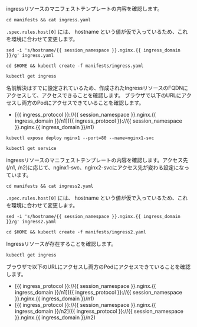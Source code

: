 ingressリソースのマニフェストテンプレートの内容を確認します。

```execute
cd manifests && cat ingress.yaml
```

```.spec.rules.host[0]``` には、 hostname という値が仮で入っているため、これを環境に合わせて変更します。


```execute
sed -i 's/hostname/{{ session_namespace }}.nginx.{{ ingress_domain }}/g' ingress.yaml
```
```execute
cd $HOME && kubectl create -f manifests/ingress.yaml
```

```execute
kubectl get ingress
```

名前解決はすでに設定されているため、作成されたIngressリソースのFQDNにアクセスして、アクセスできることを確認します。
ブラウザで以下のURLにアクセスし両方のPodにアクセスできていることを確認します。

- [{{ ingress_protocol }}://{{ session_namespace }}.nginx.{{ ingress_domain }}/n1]({{ ingress_protocol }}://{{ session_namespace }}.nginx.{{ ingress_domain }}/n1)


```execute
kubectl expose deploy nginx1 --port=80 --name=nginx1-svc
```

```execute
kubectl get service
```

ingressリソースのマニフェストテンプレートの内容を確認します。アクセス先(/n1, /n2)に応じて、nginx1-svc、nginx2-svcにアクセス先が変わる設定になっています。

```execute
cd manifests && cat ingress2.yaml
```

```.spec.rules.host[0]``` には、 hostname という値が仮で入っているため、これを環境に合わせて変更します。


```execute
sed -i 's/hostname/{{ session_namespace }}.nginx.{{ ingress_domain }}/g' ingress2.yaml
```

```execute
cd $HOME && kubectl create -f manifests/ingress2.yaml
```

Ingressリソースが存在することを確認します。

```execute
kubectl get ingress
```

ブラウザで以下のURLにアクセスし両方のPodにアクセスできていることを確認します。

- [{{ ingress_protocol }}://{{ session_namespace }}.nginx.{{ ingress_domain }}/n1]({{ ingress_protocol }}://{{ session_namespace }}.nginx.{{ ingress_domain }}/n1)
- [{{ ingress_protocol }}://{{ session_namespace }}.nginx.{{ ingress_domain }}/n2]({{ ingress_protocol }}://{{ session_namespace }}.nginx.{{ ingress_domain }}/n2)

